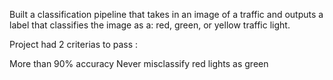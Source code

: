 Built a classification pipeline that takes in an image of a traffic and outputs a label that classifies the image as a: red, green, or yellow traffic light.

Project had 2 criterias to pass :

More than 90% accuracy
Never misclassify red lights as green
